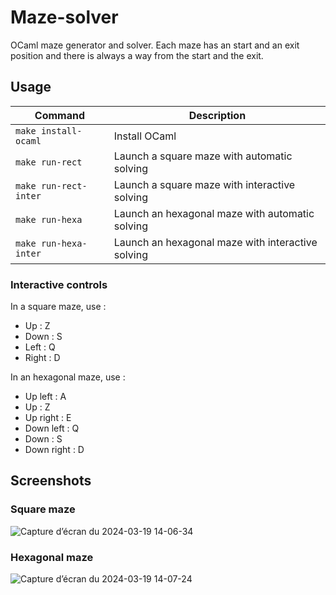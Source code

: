 # Maze-solver
OCaml maze generator and solver. Each maze has an start and an exit position and there is always a way from the start and the exit.

## Usage

| Command               | Description                                       |
| --------------------- | ------------------------------------------------- |
| `make install-ocaml`  | Install OCaml                                     |
| `make run-rect`       | Launch a square maze with automatic solving       |
| `make run-rect-inter` | Launch a square maze with interactive solving     |
| `make run-hexa`       | Launch an hexagonal maze with automatic solving   |
| `make run-hexa-inter` | Launch an hexagonal maze with interactive solving |

### Interactive controls
In a square maze, use :
- Up : Z
- Down : S
- Left : Q
- Right : D

In an hexagonal maze, use :
- Up left : A
- Up : Z
- Up right : E
- Down left : Q
- Down : S
- Down right : D

## Screenshots
### Square maze
![Capture d’écran du 2024-03-19 14-06-34](https://github.com/LoukaDOZ/Maze-solver/assets/46566140/87767810-e46d-4ddf-921f-8038a3a1438b)

### Hexagonal maze
![Capture d’écran du 2024-03-19 14-07-24](https://github.com/LoukaDOZ/Maze-solver/assets/46566140/47008129-7703-4022-a0f1-7e61acb85516)
